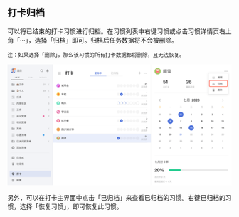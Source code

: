 ## 打卡归档

可以将已结束的打卡习惯进行归档。在习惯列表中右键习惯或点击习惯详情页右上角「···」，选择「归档」即可。归档后任务数据将不会被删除。

`注：如果选择「删除」，那么该习惯的所有打卡数据都将删除，且无法恢复。`

![](../../images/web/50.png)

另外，可以在打卡主界面中点击「已归档」来查看已归档的习惯。右键已归档的习惯，选择「恢复习惯」，即可恢复此习惯。

